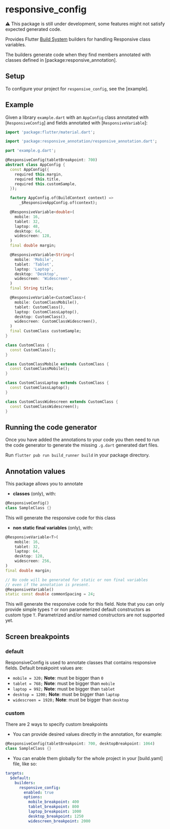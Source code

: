 # responsive_config

:warning: This package is still under development, some features might not satisfy expected generated code.

Provides Flutter [Build System](https://github.com/dart-lang/build) builders for handling Responsive class variables.

The builders generate code when they find members annotated with classes defined
in [package:responsive_annotation].

## Setup

To configure your project for
`responsive_config`, see the [example].

## Example

Given a library `example.dart` with an `AppConfig` class annotated with
[`ResponsiveConfig`] and fields annotated with [`ResponsiveVariable`]:

```dart
import 'package:flutter/material.dart';

import 'package:responsive_annotation/responsive_annotation.dart';

part 'example.g.dart';

@ResponsiveConfig(tabletBreakpoint: 700)
abstract class AppConfig {
  const AppConfig({
    required this.margin,
    required this.title,
    required this.customSample,
  });

  factory AppConfig.of(BuildContext context) =>
      _$ResponsiveAppConfig.of(context);

  @ResponsiveVariable<double>(
    mobile: 16,
    tablet: 32,
    laptop: 48,
    desktop: 64,
    widescreen: 128,
  )
  final double margin;

  @ResponsiveVariable<String>(
    mobile: 'Mobile',
    tablet: 'Tablet',
    laptop: 'Laptop',
    desktop: 'Desktop',
    widescreen: 'Widescreen',
  )
  final String title;

  @ResponsiveVariable<CustomClass>(
    mobile: CustomClassMobile(),
    tablet: CustomClass(),
    laptop: CustomClassLaptop(),
    desktop: CustomClass(),
    widescreen: CustomClassWidescreen(),
  )
  final CustomClass customSample;
}

class CustomClass {
  const CustomClass();
}

class CustomClassMobile extends CustomClass {
  const CustomClassMobile();
}

class CustomClassLaptop extends CustomClass {
  const CustomClassLaptop();
}

class CustomClassWidescreen extends CustomClass {
  const CustomClassWidescreen();
}
```

## Running the code generator

Once you have added the annotations to your code you then need to run the code
generator to generate the missing `.g.dart` generated dart files.

Run `flutter pub run build_runner build` in your package
directory.

## Annotation values
This package allows you to annotate 
- **classes** (only), with:
```dart
@ResponsiveConfig()
class SampleClass {}
```
This will generate the responsive code for this class

- **non static final variables** (only), with:
```dart
@ResponsiveVariable<T>(
    mobile: 16, 
    tablet: 32, 
    laptop: 64, 
    desktop: 128, 
    widescreen: 256,
)
final double margin;

// No code will be generated for static or non final variables 
// even if the annotation is present.
@ResponsiveVariable()
static const double commonSpacing = 24;
```
This will generate the responsive code for this field.
Note that you can only provide simple types `T`
or non parameterized default constructors as custom type `T`.
Parametrized and/or named constructors are not supported yet.

## Screen breakpoints
### default
ResponsiveConfig is used to annotate classes that contains responsive fields.
Default breakpoint values are:
- `mobile = 320;` **Note**: must be bigger than `0`
- `tablet = 768;` **Note**: must be bigger than `mobile`
- `laptop = 992;` **Note**: must be bigger than `tablet`
- `desktop = 1200;` **Note**: must be bigger than `laptop`
- `widescreen = 1920;` **Note**: must be bigger than `desktop`

### custom
There are 2 ways to specify custom breakpoints
- You can provide desired values directly in the annotation, for example:
```dart
@ResponsiveConfig(tabletBreakpoint: 700, desktopBreakpoint: 1064)
class SampleClass {}

```
- You can enable them globally for the whole project in your [build.yaml] file,
like so:
```yaml
targets:
  $default:
    builders:
      responsive_config:
        enabled: true
        options:
          mobile_breakpoint: 400
          tablet_breakpoint: 800
          laptop_breakpoint: 1000
          desktop_breakpoint: 1250
          widescreen_breakpoint: 2000
```

